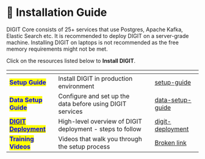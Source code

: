 # 📓 Installation Guide

DIGIT Core consists of 25+ services that use Postgres, Apache Kafka, Elastic Search etc. It is recommended to deploy DIGIT on a server-grade machine. Installing DIGIT on laptops is not recommended as the free memory requirements might not be met.

Click on the resources listed below to **Install DIGIT**.

<table data-view="cards"><thead><tr><th></th><th></th><th></th><th data-hidden data-card-target data-type="content-ref"></th></tr></thead><tbody><tr><td> <mark style="color:blue;"><strong>Setup Guide</strong></mark></td><td>Install DIGIT in production environment </td><td></td><td><a href="setup-guide/">setup-guide</a></td></tr><tr><td><mark style="color:blue;"><strong>Data Setup Guide</strong></mark></td><td>Configure and set up the data before using DIGIT services</td><td></td><td><a href="../data-setup-guide/">data-setup-guide</a></td></tr><tr><td><a href="digit-deployment/"><mark style="color:blue;"><strong>DIGIT Deployment</strong></mark></a></td><td>High-level overview of DIGIT deployment - steps to follow</td><td></td><td><a href="digit-deployment/">digit-deployment</a></td></tr><tr><td><mark style="color:blue;"><strong>Training Videos</strong></mark></td><td>Videos that walk you through the setup process</td><td></td><td><a href="broken-reference">Broken link</a></td></tr></tbody></table>

